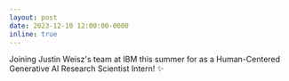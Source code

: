 ```yaml
---
layout: post
date: 2023-12-10 12:00:00-0000
inline: true
---
```


Joining Justin Weisz's team at IBM this summer for as a Human-Centered Generative AI Research Scientist Intern! :sparkles: 
